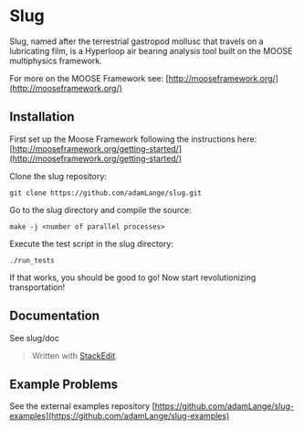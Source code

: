 Slug
=====
Slug, named after the terrestrial gastropod mollusc that travels on a lubricating film, is a Hyperloop air bearing analysis tool built on the MOOSE multiphysics framework.

For more on the MOOSE Framework see: [http://mooseframework.org/](http://mooseframework.org/)

Installation
-------------
First set up the Moose Framework following the instructions here:
[http://mooseframework.org/getting-started/](http://mooseframework.org/getting-started/)

Clone the slug repository:

    git clone https://github.com/adamLange/slug.git

Go to the slug directory and compile the source:

    make -j <number of parallel processes>

Execute the test script in the slug directory:

    ./run_tests

If that works, you should be good to go!  Now start revolutionizing transportation!

Documentation
-------------
See slug/doc

> Written with [StackEdit](https://stackedit.io/).

Example Problems
----------------
See the external examples repository [https://github.com/adamLange/slug-examples](https://github.com/adamLange/slug-examples)
